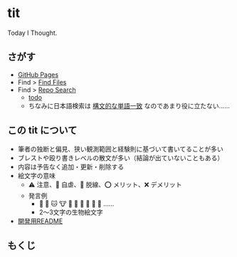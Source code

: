 # tit
Today I Thought.

## さがす
- [GitHub Pages](https://stakiran.github.io/tit/)
- Find > [Find Files](https://github.com/stakiran/tit/find/master)
- Find > [Repo Search](https://github.com/stakiran/tit/search?q=query)
  - [todo](https://github.com/stakiran/tit/search?q="%40todo")
  - ちなみに日本語検索は [構文的な単語一致](https://qiita.com/sta/items/1023ef3cf1cec7b56689) なのであまり役に立たない……

## この tit について
- 筆者の独断と偏見、狭い観測範囲と経験則に基づいて書いてることが多い
- ブレストや殴り書きレベルの散文が多い（結論が出ていないこともある）
- 内容は予告なく追加・更新・削除する
- 絵文字の意味
  - :warning: 注意、:poop: 自虐、:train: 脱線、:o: メリット、:x: デメリット
  - 発言例
    - :ox: :dog: :cat: :cow: :pig: :bat: :owl: :bug: :rat: :ram: ……
    - 2～3文字の生物絵文字
- [開発用README](readme_development.md)

## もくじ

